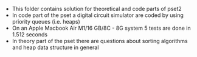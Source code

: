 - This folder contains solution for theoretical and code parts of pset2
- In code part of the pset a digital circuit simulator are coded by using priority queues (i.e. heaps)
- On an Apple Macbook Air M1/16 GB/8C - 8G system 5 tests are done in 1.512 seconds
- In theory part of the pset there are questions about sorting algorithms and heap data structure in general
